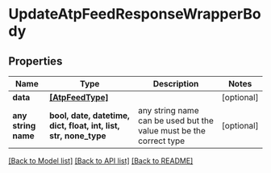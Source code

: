 # UpdateAtpFeedResponseWrapperBody


## Properties
Name | Type | Description | Notes
------------ | ------------- | ------------- | -------------
**data** | [**[AtpFeedType]**](AtpFeedType.md) |  | [optional] 
**any string name** | **bool, date, datetime, dict, float, int, list, str, none_type** | any string name can be used but the value must be the correct type | [optional]

[[Back to Model list]](../README.md#documentation-for-models) [[Back to API list]](../README.md#documentation-for-api-endpoints) [[Back to README]](../README.md)


